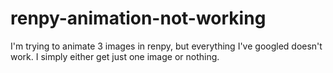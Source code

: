 # renpy-animation-not-working
I'm trying to animate 3 images in renpy, but everything I've googled doesn't work. I simply either get just one image or nothing.
